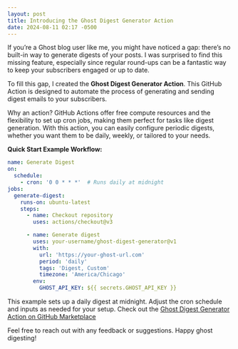 ```yaml
---
layout: post
title: Introducing the Ghost Digest Generator Action
date: 2024-08-11 02:17 -0500
---
```

If you’re a Ghost blog user like me, you might have noticed a gap: there’s no built-in way to generate
digests of your posts. I was surprised to find this missing feature, especially since regular
round-ups can be a fantastic way to keep your subscribers engaged or up to date.

To fill this gap, I created the **Ghost Digest Generator Action**. This GitHub Action is designed to
automate the process of generating and sending digest emails to your subscribers.

Why an action? GitHub Actions offer free compute resources and the flexibility to set up cron
jobs, making them perfect for tasks like digest generation. With this action, you can easily
configure periodic digests, whether you want them to be daily, weekly, or tailored to your needs.

**Quick Start Example Workflow:**

```yaml
name: Generate Digest
on:
  schedule:
    - cron: '0 0 * * *'  # Runs daily at midnight
jobs:
  generate-digest:
    runs-on: ubuntu-latest
    steps:
      - name: Checkout repository
        uses: actions/checkout@v3

      - name: Generate digest
        uses: your-username/ghost-digest-generator@v1
        with:
          url: 'https://your-ghost-url.com'
          period: 'daily'
          tags: 'Digest, Custom'
          timezone: 'America/Chicago'
        env:
          GHOST_API_KEY: ${{ secrets.GHOST_API_KEY }}
```

This example sets up a daily digest at midnight. Adjust the cron schedule and inputs as needed for
your setup.  Check out the [Ghost Digest Generator Action on GitHub
Marketplace](https://github.com/marketplace/actions/ghost-digest-generator)

Feel free to reach out with any feedback or suggestions. Happy ghost digesting!
